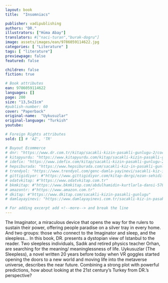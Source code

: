 ```yaml
---
layout: book
title:  "Insomniacs"

publisher: vadipublishing
authors: "DR."
illustrators: ["Hüma Abay"]
translators: #["naci-turan","burak-dogru"]
image: assets/images/ean/9786059114622.jpg
categories: [ "Literature" ]
tags: [ "literature"]
previewpage: false
featured: false

children: false
fiction: true

# Book attributes
ean: 9786059114622
languages: []
page: 200
size: "13,5x21cm"
#publish-number: 60
cover: "Paperback"
original-name:  "Uykusuzlar"
original-language: "Turkish"
youtube:

# Foreign Rights attributes
sold: [] # 'AZ', 'TR'

# Buyout Ecommerce
# dnr: "https://www.dr.com.tr/kitap/sacakli-kizin-pasakli-gunlugu-2/cocuk-ve-genclik/genclik-10-yas/roman-oyku/urunno=0001893059001"
# kitapyurdu: "https://www.kitapyurdu.com/kitap/sacakli-kizin-pasakli-gunlugu-2-/560122.html&filter_name=Sa%C3%A7akl%C4%B1+K%C4%B1z%27%C4%B1n+Pasakl%C4%B1+G%C3%BCnl%C3%BC%C4%9F%C3%BC+2"
# idefix: "https://www.idefix.com/kitap/sacakli-kizin-pasakli-gunlugu-2/cocuk-ve-genclik/genclik-10-yas/roman-oyku/urunno=0001893059001"
# hepsiburada: "https://www.hepsiburada.com/sacakli-kiz-in-pasakli-gunlugu-2-damla-yayinevi-p-HBV000012ER86"
# trendyol: "https://www.trendyol.com/genc-damla-yayinevi/sacakli-kiz-in-pasakli-gunlugu-2-p-54825777"
# gittigidiyor: #"https://www.gittigidiyor.com/kitap-dergi/ezan-sehidi-adnan-menderes_pdp_732728793"
# odatvkitap: #"https://www.odatvkitap.com.tr"
# bkmkitap: #"https://www.bkmkitap.com/abdulhamidin-kurtlarla-dansi-578226"
# amazontr: #"https://www.amazon.com.tr"
# dkitap: #"https://www.dkitap.com/sacakli-kizin-pasakli-gunlugu"
# damlayayinevi: "https://www.damlayayinevi.com.tr/sacakli-kiz-in-pasakli-gunlugu-2-bu-iste-bi-terslik-var"

# For adding excerpt add <!--more--> and break the line
---
```

The Imaginator, a miraculous device that opens
the way for the rulers to sustain their power, offering people paradise on a silver tray in every home.
And two groups: those who connect to the Imaginator and sleep, and the sleepless...
In this book, DR. presents a dystopian view of
Istanbul to the reader.
Two sleepless individuals, Sadık and retired physics teacher Orhan, are searching for the meaning/
meaninglessness of life.
Uykusuzlar (The Sleepless), a novel written 20
years before today when VR goggles started opening the doors to a new world and moving life into
the metaverse universe, describes the near future.
Combining a strong plot with powerful predictions, how about looking at the 21st century’s
Turkey from DR.’s perspective?
<!--more--> 

